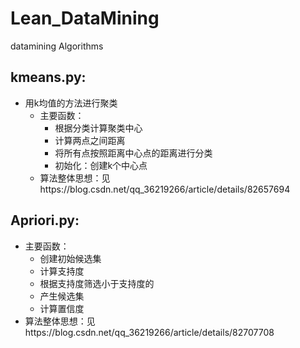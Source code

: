 # Lean_DataMining
datamining Algorithms

## kmeans.py:
* 用k均值的方法进行聚类
  - 主要函数：
    + 根据分类计算聚类中心
    + 计算两点之间距离
    + 将所有点按照距离中心点的距离进行分类
    + 初始化：创建k个中心点
  - 算法整体思想：见https://blog.csdn.net/qq_36219266/article/details/82657694
## Apriori.py:
  - 主要函数：
    + 创建初始候选集
    + 计算支持度
    + 根据支持度筛选小于支持度的
    + 产生候选集
    + 计算置信度
  - 算法整体思想：见https://blog.csdn.net/qq_36219266/article/details/82707708
    

